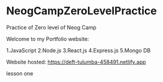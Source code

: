 # NeogCampZeroLevelPractice
 Practice of Zero level of Neog Camp

Welcome to my Portfolio website:

1.JavaScript
2.Node.js
3.React.js
4.Express.js
5.Mongo DB

Website hosted: https://deft-tulumba-458491.netlify.app

lesson one